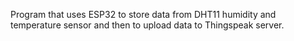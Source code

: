 Program that uses ESP32 to store data from DHT11 humidity and temperature sensor and then to upload data to Thingspeak server.